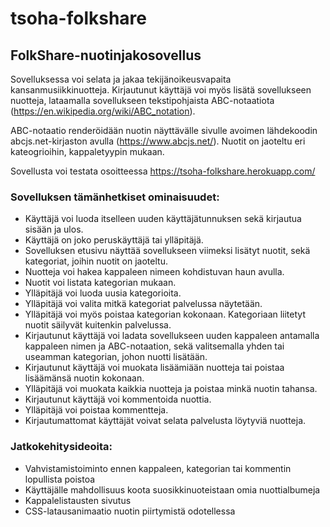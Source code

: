 # tsoha-folkshare

## FolkShare-nuotinjakosovellus

Sovelluksessa voi selata ja jakaa tekijänoikeusvapaita kansanmusiikkinuotteja. Kirjautunut käyttäjä voi myös lisätä sovellukseen nuotteja, lataamalla sovellukseen tekstipohjaista ABC-notaatiota (https://en.wikipedia.org/wiki/ABC_notation).

ABC-notaatio renderöidään nuotin näyttävälle sivulle avoimen lähdekoodin abcjs.net-kirjaston avulla (https://www.abcjs.net/).
Nuotit on jaoteltu eri kateogrioihin, kappaletyypin mukaan. 

Sovellusta voi testata osoitteessa <a href="https://tsoha-folkshare.herokuapp.com/">https://tsoha-folkshare.herokuapp.com/</a>

### Sovelluksen tämänhetkiset ominaisuudet:

- Käyttäjä voi luoda itselleen uuden käyttäjätunnuksen sekä kirjautua sisään ja ulos.
- Käyttäjä on joko peruskäyttäjä tai ylläpitäjä.
- Sovelluksen etusivu näyttää sovellukseen viimeksi lisätyt nuotit, sekä kategoriat, joihin nuotit on jaoteltu.
- Nuotteja voi hakea kappaleen nimeen kohdistuvan haun avulla.
- Nuotit voi listata kategorian mukaan.
- Ylläpitäjä voi luoda uusia kategorioita.
- Ylläpitäjä voi valita mitkä kategoriat palvelussa näytetään.
- Ylläpitäjä voi myös poistaa kategorian kokonaan. Kategoriaan liitetyt nuotit säilyvät kuitenkin palvelussa.
- Kirjautunut käyttäjä voi ladata sovellukseen uuden kappaleen antamalla kappaleen nimen ja ABC-notaation, sekä valitsemalla yhden tai useamman kategorian, johon nuotti lisätään.
- Kirjautunut käyttäjä voi muokata lisäämiään nuotteja tai poistaa lisäämänsä nuotin kokonaan.
- Ylläpitäjä voi muokata kaikkia nuotteja ja poistaa minkä nuotin tahansa.
- Kirjautunut käyttäjä voi kommentoida nuottia.
- Ylläpitäjä voi poistaa kommentteja.
- Kirjautumattomat käyttäjät voivat selata palvelusta löytyviä nuotteja. 

### Jatkokehitysideoita:

- Vahvistamistoiminto ennen kappaleen, kategorian tai kommentin lopullista poistoa 
- Käyttäjälle mahdollisuus koota suosikkinuoteistaan omia nuottialbumeja
- Kappalelistausten sivutus
- CSS-latausanimaatio nuotin piirtymistä odotellessa


